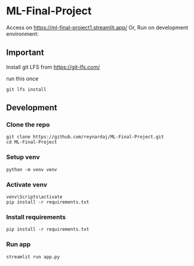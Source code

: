 # ML-Final-Project
Access on https://ml-final-project1.streamlit.app/
Or, Run on development environment:
## Important 
Install git LFS from https://git-lfs.com/

run this once
```
git lfs install
```

## Development
### Clone the repo
```
git clone https://github.com/reynardaj/ML-Final-Project.git
cd ML-Final-Project
```
### Setup venv
```
python -m venv venv
```

### Activate venv
```
venv\Scripts\activate
pip install -r requirements.txt
```
### Install requirements
```
pip install -r requirements.txt
```
### Run app
```
streamlit run app.py
```
